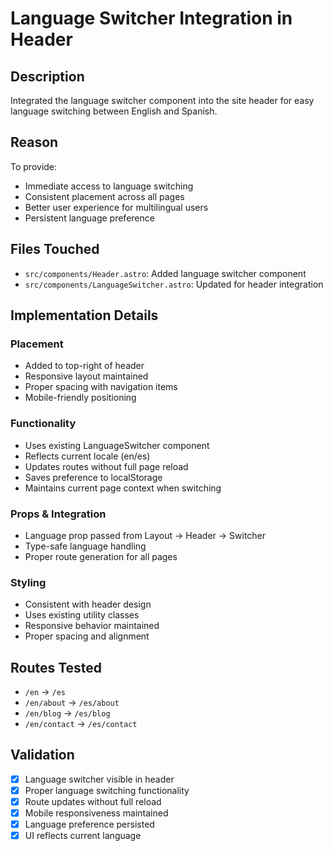 # Language Switcher Integration in Header

## Description
Integrated the language switcher component into the site header for easy language switching between English and Spanish.

## Reason
To provide:
- Immediate access to language switching
- Consistent placement across all pages
- Better user experience for multilingual users
- Persistent language preference

## Files Touched
- `src/components/Header.astro`: Added language switcher component
- `src/components/LanguageSwitcher.astro`: Updated for header integration

## Implementation Details

### Placement
- Added to top-right of header
- Responsive layout maintained
- Proper spacing with navigation items
- Mobile-friendly positioning

### Functionality
- Uses existing LanguageSwitcher component
- Reflects current locale (en/es)
- Updates routes without full page reload
- Saves preference to localStorage
- Maintains current page context when switching

### Props & Integration
- Language prop passed from Layout → Header → Switcher
- Type-safe language handling
- Proper route generation for all pages

### Styling
- Consistent with header design
- Uses existing utility classes
- Responsive behavior maintained
- Proper spacing and alignment

## Routes Tested
- `/en` → `/es`
- `/en/about` → `/es/about`
- `/en/blog` → `/es/blog`
- `/en/contact` → `/es/contact`

## Validation
- [x] Language switcher visible in header
- [x] Proper language switching functionality
- [x] Route updates without full reload
- [x] Mobile responsiveness maintained
- [x] Language preference persisted
- [x] UI reflects current language 